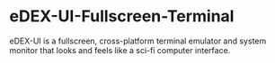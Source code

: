 # eDEX-UI-Fullscreen-Terminal
eDEX-UI is a fullscreen, cross-platform terminal emulator and system monitor that looks and feels like a sci-fi computer interface.
